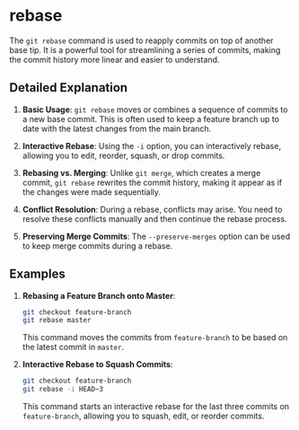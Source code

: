 # rebase

The `git rebase` command is used to reapply commits on top of another base tip. It is a powerful tool for streamlining a series of commits, making the commit history more linear and easier to understand.

## Detailed Explanation

1. **Basic Usage**: `git rebase` moves or combines a sequence of commits to a new base commit. This is often used to keep a feature branch up to date with the latest changes from the main branch.

2. **Interactive Rebase**: Using the `-i` option, you can interactively rebase, allowing you to edit, reorder, squash, or drop commits.

3. **Rebasing vs. Merging**: Unlike `git merge`, which creates a merge commit, `git rebase` rewrites the commit history, making it appear as if the changes were made sequentially.

4. **Conflict Resolution**: During a rebase, conflicts may arise. You need to resolve these conflicts manually and then continue the rebase process.

5. **Preserving Merge Commits**: The `--preserve-merges` option can be used to keep merge commits during a rebase.

## Examples

1. **Rebasing a Feature Branch onto Master**:
   ```sh
   git checkout feature-branch
   git rebase master
   ```
   This command moves the commits from `feature-branch` to be based on the latest commit in `master`.

2. **Interactive Rebase to Squash Commits**:
   ```sh
   git checkout feature-branch
   git rebase -i HEAD~3
   ```
   This command starts an interactive rebase for the last three commits on `feature-branch`, allowing you to squash, edit, or reorder commits.